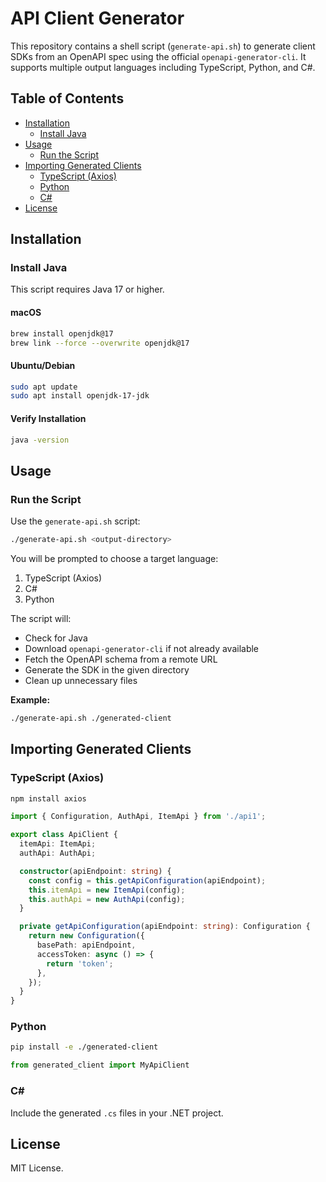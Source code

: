 # API Client Generator

This repository contains a shell script (`generate-api.sh`) to generate client SDKs from an OpenAPI spec using the official `openapi-generator-cli`. It supports multiple output languages including TypeScript, Python, and C#.

## Table of Contents

- [Installation](#installation)
  - [Install Java](#install-java)
- [Usage](#usage)
  - [Run the Script](#run-the-script)
- [Importing Generated Clients](#importing-generated-clients)
  - [TypeScript (Axios)](#typescript-axios)
  - [Python](#python)
  - [C#](#c)
- [License](#license)

## Installation

### Install Java

This script requires Java 17 or higher.

#### macOS
```bash
brew install openjdk@17
brew link --force --overwrite openjdk@17
```

#### Ubuntu/Debian
```bash
sudo apt update
sudo apt install openjdk-17-jdk
```

#### Verify Installation
```bash
java -version
```

## Usage

### Run the Script

Use the `generate-api.sh` script:

```bash
./generate-api.sh <output-directory>
```

You will be prompted to choose a target language:

1. TypeScript (Axios)  
2. C#  
3. Python

The script will:
- Check for Java
- Download `openapi-generator-cli` if not already available
- Fetch the OpenAPI schema from a remote URL
- Generate the SDK in the given directory
- Clean up unnecessary files

**Example:**

```bash
./generate-api.sh ./generated-client
```

## Importing Generated Clients

### TypeScript (Axios)
```bash
npm install axios
```

```ts
import { Configuration, AuthApi, ItemApi } from './api1';

export class ApiClient {
  itemApi: ItemApi;
  authApi: AuthApi;

  constructor(apiEndpoint: string) {
    const config = this.getApiConfiguration(apiEndpoint);
    this.itemApi = new ItemApi(config);
    this.authApi = new AuthApi(config);
  }

  private getApiConfiguration(apiEndpoint: string): Configuration {
    return new Configuration({
      basePath: apiEndpoint,
      accessToken: async () => {
        return 'token';
      },
    });
  }
}

```

### Python
```bash
pip install -e ./generated-client
```

```python
from generated_client import MyApiClient
```

### C#
Include the generated `.cs` files in your .NET project.

## License

MIT License.
